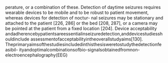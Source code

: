 perature, or a combination of these. Detection of daytime seizures requires wearable devices
to be mobile and to be robust to patient movement, whereas devices for detection of noctur-
nal seizures may be stationary and attached to the patient [226, 286] or the bed [208, 287],
or a camera may be pointed at the patient from a fixed location [204]. Device acceptability
andadherencebypatientsareessentialinseizuredetection,anddevicestudiesshouldinclude
assessmentofacceptabilityintheoverallstudyaims[130].
Theprimaryaimsofthestudiesincludedinthisthesisweretostudythedetectionfeasibil-
ityandoptimalcombinationsofbio-signalsobtainedfromnon-electroencephalography(EEG)